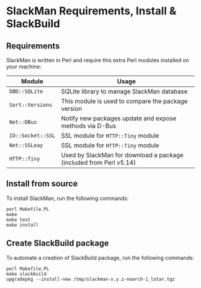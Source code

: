 # SlackMan Requirements, Install & SlackBuild

## Requirements

SlackMan is written in Perl and require this extra Perl modules installed on your machine:

Module            | Usage
------------------|-------------------------------------------------------------
`DBD::SQLite`     | SQLite library to manage SlackMan database
`Sort::Versions`  | This module is used to compare the package version
`Net::DBus`       | Notify new packages update and expose methods via D-Bus
`IO::Socket::SSL` | SSL module for `HTTP::Tiny` module
`Net::SSLeay`     | SSL module for `HTTP::Tiny` module
`HTTP::Tiny`      | Used by SlackMan for download a package (included from Perl v5.14)

## Install from source

To install SlackMan, run the following commands:

    perl Makefile.PL
    make
    make test
    make install

## Create SlackBuild package

To automate a creation of SlackBuild package, run the following commands:

    perl Makefile.PL
    make slackbuild
    upgradepkg --install-new /tmp/slackman-x.y.z-noarch-1_lotar.tgz
